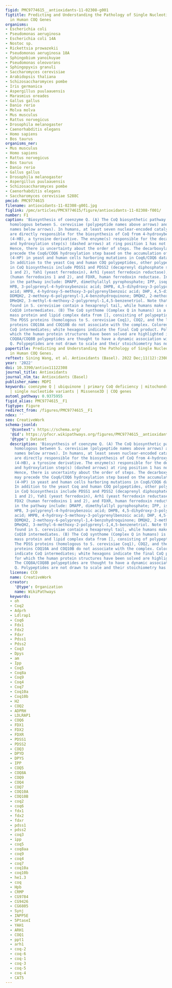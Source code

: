 ```yaml
---
figid: PMC9774615__antioxidants-11-02308-g001
figtitle: Predicting and Understanding the Pathology of Single Nucleotide Variants
  in Human COQ Genes
organisms:
- Escherichia coli
- Pseudomonas aeruginosa
- Escherichia coli 14A
- Nostoc sp.
- Rickettsia prowazekii
- Pseudomonas aeruginosa 18A
- Sphingobium yanoikuyae
- Pseudomonas oleovorans
- Sphingopyxis granuli
- Saccharomyces cerevisiae
- Arabidopsis thaliana
- Schizosaccharomyces pombe
- Iris germanica
- Aspergillus puulaauensis
- Marasmius oreades
- Gallus gallus
- Danio rerio
- Molva molva
- Mus musculus
- Rattus norvegicus
- Drosophila melanogaster
- Caenorhabditis elegans
- Homo sapiens
- Bos taurus
organisms_ner:
- Mus musculus
- Homo sapiens
- Rattus norvegicus
- Bos taurus
- Danio rerio
- Gallus gallus
- Drosophila melanogaster
- Aspergillus puulaauensis
- Schizosaccharomyces pombe
- Caenorhabditis elegans
- Saccharomyces cerevisiae S288C
pmcid: PMC9774615
filename: antioxidants-11-02308-g001.jpg
figlink: /pmc/articles/PMC9774615/figure/antioxidants-11-02308-f001/
number: F1
caption: 'Biosynthesis of coenzyme Q. (A) The CoQ biosynthetic pathway is largely
  homologous between S. cerevisiae (polypeptide names above arrows) and humans (polypeptide
  names below arrows). In humans, at least seven nuclear-encoded catalytic proteins
  are directly responsible for the biosynthesis of CoQ from 4-hydroxybenzoic acid
  (4-HB), a tyrosine derivative. The enzyme(s) responsible for the decarboxylation
  and hydroxylation step(s) (dashed arrows) at ring position 1 has not been found.
  Hence, there is uncertainty about the order of steps. The decarboxylation step may
  precede the Coq6/COQ6 hydroxylation step based on the accumulation of 4-hydroxy-3-polyprenylphenol
  (4-HP) in yeast and human cells harboring mutations in Coq6/COQ6 data from [,,].
  In addition to the yeast Coq and human COQ polypeptides, other polypeptides involved
  in CoQ biosynthesis include PDSS1 and PDSS2 (decaprenyl diphosphate synthase subunits
  1 and 2), Yah1 (yeast ferredoxin), Arh1 (yeast ferredoxin reductase), FDX1 and FDX2
  (human ferredoxins 1 and 2), and FDXR, human ferredoxin reductase. Intermediates
  in the pathway include: DMAPP, dimethylallyl pyrophosphate; IPP, isopentenyl pyrophosphate;
  HPB, 3-polyprenyl-4-hydroxybenzoic acid; DHPB, 4,5-dihydroxy-3-polyprenylbenzoic
  acid; HMPB, 4-hydroxy-5-methoxy-3-polyprenylbenzoic acid; DHP, 4,5-dihydroxy-3-polyprenylphenol;
  DDMQH2, 2-methoxy-6-polyprenyl-1,4-benzohydroquinone; DMQH2, 2-methoxy-5-methyl-6-polyprenyl-1,4-benzohydroquinone;
  DMeQH2, 3-methyl-6-methoxy-2-polyprenyl-1,4,5-benzenetriol. Note that the intermediates
  found in S. cerevisiae contain a hexaprenyl tail, while humans make decaprenylated
  CoQ10 intermediates. (B) The CoQ synthome (Complex Q in humans) is a high-molecular
  mass protein and lipid complex data from [], consisting of polypeptides COQ3-COQ9.
  The PDSS proteins (homologous to S. cerevisiae Coq1), COQ2, and the lipid-binding
  proteins COQ10A and COQ10B do not associate with the complex. Colored hexagons indicate
  CoQ intermediates; white hexagons indicate the final CoQ product. Polypeptides for
  which the human protein structures have been solved are highlighted in pink. The
  COQ8A/COQ8B polypeptides are thought to have a dynamic association with complex
  Q. Polypeptides are not drawn to scale and their stoichiometry has not been determined.'
papertitle: Predicting and Understanding the Pathology of Single Nucleotide Variants
  in Human COQ Genes.
reftext: Sining Wang, et al. Antioxidants (Basel). 2022 Dec;11(12):2308.
year: '2022'
doi: 10.3390/antiox11122308
journal_title: Antioxidants
journal_nlm_ta: Antioxidants (Basel)
publisher_name: MDPI
keywords: coenzyme Q | ubiquinone | primary CoQ deficiency | mitochondrial disease
  | single nucleotide variants | Missense3D | COQ genes
automl_pathway: 0.9375955
figid_alias: PMC9774615__F1
figtype: Figure
redirect_from: /figures/PMC9774615__F1
ndex: ''
seo: CreativeWork
schema-jsonld:
  '@context': https://schema.org/
  '@id': https://pfocr.wikipathways.org/figures/PMC9774615__antioxidants-11-02308-g001.html
  '@type': Dataset
  description: 'Biosynthesis of coenzyme Q. (A) The CoQ biosynthetic pathway is largely
    homologous between S. cerevisiae (polypeptide names above arrows) and humans (polypeptide
    names below arrows). In humans, at least seven nuclear-encoded catalytic proteins
    are directly responsible for the biosynthesis of CoQ from 4-hydroxybenzoic acid
    (4-HB), a tyrosine derivative. The enzyme(s) responsible for the decarboxylation
    and hydroxylation step(s) (dashed arrows) at ring position 1 has not been found.
    Hence, there is uncertainty about the order of steps. The decarboxylation step
    may precede the Coq6/COQ6 hydroxylation step based on the accumulation of 4-hydroxy-3-polyprenylphenol
    (4-HP) in yeast and human cells harboring mutations in Coq6/COQ6 data from [,,].
    In addition to the yeast Coq and human COQ polypeptides, other polypeptides involved
    in CoQ biosynthesis include PDSS1 and PDSS2 (decaprenyl diphosphate synthase subunits
    1 and 2), Yah1 (yeast ferredoxin), Arh1 (yeast ferredoxin reductase), FDX1 and
    FDX2 (human ferredoxins 1 and 2), and FDXR, human ferredoxin reductase. Intermediates
    in the pathway include: DMAPP, dimethylallyl pyrophosphate; IPP, isopentenyl pyrophosphate;
    HPB, 3-polyprenyl-4-hydroxybenzoic acid; DHPB, 4,5-dihydroxy-3-polyprenylbenzoic
    acid; HMPB, 4-hydroxy-5-methoxy-3-polyprenylbenzoic acid; DHP, 4,5-dihydroxy-3-polyprenylphenol;
    DDMQH2, 2-methoxy-6-polyprenyl-1,4-benzohydroquinone; DMQH2, 2-methoxy-5-methyl-6-polyprenyl-1,4-benzohydroquinone;
    DMeQH2, 3-methyl-6-methoxy-2-polyprenyl-1,4,5-benzenetriol. Note that the intermediates
    found in S. cerevisiae contain a hexaprenyl tail, while humans make decaprenylated
    CoQ10 intermediates. (B) The CoQ synthome (Complex Q in humans) is a high-molecular
    mass protein and lipid complex data from [], consisting of polypeptides COQ3-COQ9.
    The PDSS proteins (homologous to S. cerevisiae Coq1), COQ2, and the lipid-binding
    proteins COQ10A and COQ10B do not associate with the complex. Colored hexagons
    indicate CoQ intermediates; white hexagons indicate the final CoQ product. Polypeptides
    for which the human protein structures have been solved are highlighted in pink.
    The COQ8A/COQ8B polypeptides are thought to have a dynamic association with complex
    Q. Polypeptides are not drawn to scale and their stoichiometry has not been determined.'
  license: CC0
  name: CreativeWork
  creator:
    '@type': Organization
    name: WikiPathways
  keywords:
  - oh
  - Coq2
  - Adprh
  - Ldlrap1
  - Coq6
  - Fdx1
  - Fdx2
  - Fdxr
  - Pdss1
  - Pdss2
  - Coq3
  - Dpys
  - am
  - Ipp
  - Coq5
  - Coq8a
  - Coq9
  - Coq4
  - Coq7
  - Coq10a
  - Coq10b
  - H2
  - COQ2
  - ADPRH
  - LDLRAP1
  - COQ6
  - FDX1
  - FDX2
  - FDXR
  - PDSS1
  - PDSS2
  - COQ3
  - DPYD
  - DPYS
  - IPP
  - COQ5
  - COQ8A
  - COQ9
  - COQ4
  - COQ7
  - COQ10A
  - COQ10B
  - coq2
  - coq6
  - fdx1
  - fdx2
  - fdxr
  - pdss1
  - pdss2
  - coq3
  - ipp
  - coq5
  - coq8aa
  - coq9
  - coq4
  - coq7
  - coq10a
  - coq10b
  - he1.3
  - coq
  - Hpb
  - CRMP
  - CG9784
  - CG9426
  - CG6805
  - Synj
  - INPP5E
  - 5PtaseI
  - YAH1
  - ARH1
  - COQ1
  - ppt1
  - arh1
  - coq-2
  - coq-6
  - coq-1
  - coq-3
  - coq-5
  - coq-4
  - CAT5
---
```

